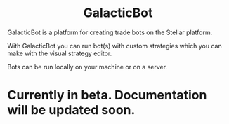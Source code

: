 <h1 align="center">GalacticBot</h1>

GalacticBot is a platform for creating trade bots on the Stellar platform.

With GalacticBot you can run bot(s) with custom strategies which you can make with the visual strategy editor.

Bots can be run locally on your machine or on a server.

# Currently in beta. Documentation will be updated soon.

